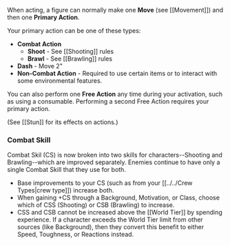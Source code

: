 When acting, a figure can normally make one **Move** (see [[Movement]]) and then one **Primary Action**.

Your primary action can be one of these types:

* **Combat Action**
    * **Shoot** - See [[Shooting]] rules
    * **Brawl** - See [[Brawling]] rules
* **Dash** - Move 2"
* **Non-Combat Action** - Required to use certain items or to interact with some environmental features.

You can also perform one **Free Action** any time during your activation, such as using a consumable. Performing a second Free Action requires your primary action.

(See [[Stun]] for its effects on actions.)

### Combat Skill

Combat Skil (CS) is now broken into two skills for characters--Shooting and Brawling--which are improved separately. Enemies continue to have only a single Combat Skill that they use for both.

* Base improvements to your CS (such as from your [[../../Crew Types|crew type]]) increase both.
* When gaining +CS through a Background, Motivation, or Class, choose which of CSS (Shooting) or CSB (Brawling) to increase.
* CSS and CSB cannot be increased above the [[World Tier]] by spending experience. If a character exceeds the World Tier limit from other sources (like Background), then they convert this benefit to either Speed, Toughness, or Reactions instead.

